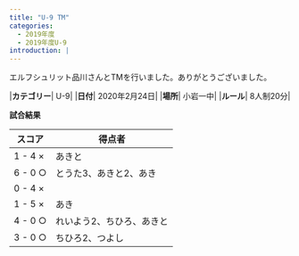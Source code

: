 ```yaml
---
title: "U-9 TM"
categories:
  - 2019年度
  - 2019年度U-9
introduction: |
---
```


エルフシュリット品川さんとTMを行いました。ありがとうございました。

|**カテゴリー**| U-9|
|**日付**| 2020年2月24日|
|**場所**| 小岩一中|
|**ルール**| 8人制20分|

**試合結果**

|スコア|得点者|
|-----|-----|
|1 - 4 × |あきと|
|6 - 0 ○ |とうた3、あきと2、あき|
|0 - 4 × |
|1 - 5 × |あき|
|4 - 0 ○ |れいよう2、ちひろ、あきと|
|3 - 0 ○ |ちひろ2、つよし|
